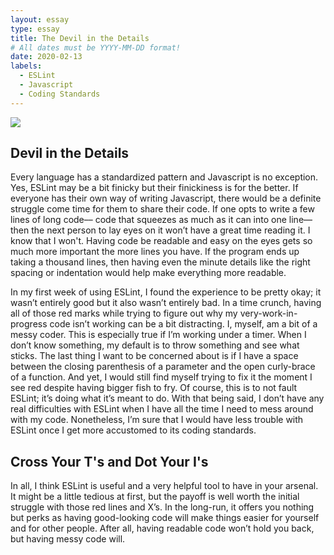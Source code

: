 ```yaml
---
layout: essay
type: essay
title: The Devil in the Details
# All dates must be YYYY-MM-DD format!
date: 2020-02-13
labels:
  - ESLint
  - Javascript
  - Coding Standards
---
```


<img class="ui image" src="{{ site.baseurl }}/images/code-standard.png">

## Devil in the Details
Every language has a standardized pattern and Javascript is no exception. Yes, ESLint may be a bit finicky but their finickiness is for the better. If everyone has their own way of writing Javascript, there would be a definite struggle come time for them to share their code. If one opts to write a few lines of long code–– code that squeezes as much as it can into one line––then the next person to lay eyes on it won’t have a great time reading it. I know that I won't. Having code be readable and easy on the eyes gets so much more important the more lines you have. If the program ends up taking a thousand lines, then having even the minute details like the right spacing or indentation would help make everything more readable. 

In my first week of using ESLint, I found the experience to be pretty okay; it wasn’t entirely good but it also wasn’t entirely bad. In a time crunch, having all of those red marks while trying to figure out why my very-work-in-progress code isn’t working can be a bit distracting. I, myself, am a bit of a messy coder. This is especially true if I’m working under a timer. When I don’t know something, my default is to throw something and see what sticks. The last thing I want to be concerned about is if I have a space between the closing parenthesis of a parameter and the open curly-brace of a function. And yet, I would still find myself trying to fix it the moment I see red despite having bigger fish to fry. Of course, this is to not fault ESLint; it’s doing what it’s meant to do. With that being said, I don’t have any real difficulties with ESLint when I have all the time I need to mess around with my code. Nonetheless, I’m sure that I would have less trouble with ESLint once I get more accustomed to its coding standards.

## Cross Your T's and Dot Your I's
In all, I think ESLint is useful and a very helpful tool to have in your arsenal. It might be a little tedious at first, but the payoff is well worth the initial struggle with those red lines and X’s. In the long-run, it offers you nothing but perks as having good-looking code will make things easier for yourself and for other people. After all, having readable code won’t hold you back, but having messy code will. 


